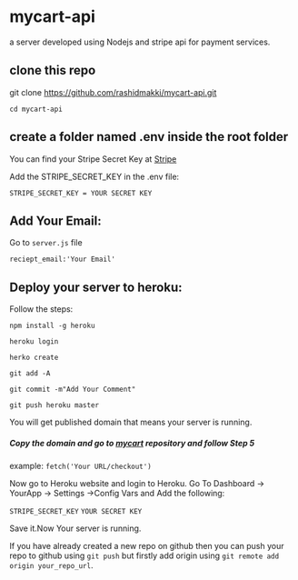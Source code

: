 # mycart-api
a server developed using Nodejs and stripe api for payment services.

## clone this repo
  
  git clone https://github.com/rashidmakki/mycart-api.git
  
  `cd mycart-api`
  
## create a folder named .env inside the root folder
You can find your Stripe Secret Key at [Stripe](https://www.stripe.com/)

Add the STRIPE_SECRET_KEY in the .env file:

`STRIPE_SECRET_KEY = YOUR SECRET KEY`

## Add Your Email:
Go to `server.js` file

`reciept_email:'Your Email'`

## Deploy your server to heroku:
Follow the steps:

`npm install -g heroku`

`heroku login`

`herko create`

`git add -A`

`git commit -m"Add Your Comment"`

`git push heroku master`

You will get published domain that means your server is running.
##### Copy the domain and go to [mycart](https://github.com/rashidmakki/mycart.git) repository and follow Step 5 
example: `fetch('Your URL/checkout')`

Now go to Heroku website and login to Heroku.
Go To Dashboard -> YourApp -> Settings ->Config Vars and Add the following:

  `STRIPE_SECRET_KEY`   `YOUR SECRET KEY`
  
Save it.Now Your server is running.

If you have already created a new repo on github then you can push your repo to github using `git push` but firstly add origin using `git remote add origin your_repo_url`.
